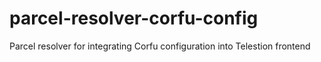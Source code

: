 # parcel-resolver-corfu-config
Parcel resolver for integrating Corfu configuration into Telestion frontend

